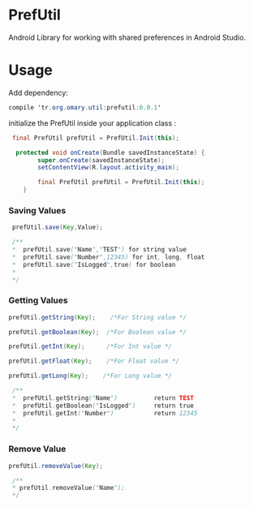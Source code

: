 # PrefUtil
Android Library for working with shared preferences in Android Studio.

# Usage

 Add dependency:

```java
compile 'tr.org.omary.util:prefutil:0.0.1'
```


initialize the PrefUtil  inside your application class :

```java
 final PrefUtil prefUtil = PrefUtil.Init(this);
```

```java
  protected void onCreate(Bundle savedInstanceState) {
        super.onCreate(savedInstanceState);
        setContentView(R.layout.activity_main);

        final PrefUtil prefUtil = PrefUtil.Init(this);
    }
```


### Saving Values
```java
 prefUtil.save(Key,Value);
```
```java
 /**
 *  prefUtil.save("Name","TEST") for string value
 *  prefUtil.save("Number",12345) for int, long, float 
 *  prefUtil.save("IsLogged",true) for boolean
 *
 */                      
```

### Getting Values
```java
prefUtil.getString(Key);    /*For String value */

prefUtil.getBoolean(Key);  /*For Boolean value */

prefUtil.getInt(Key);      /*For Int value */

prefUtil.getFloat(Key);    /*For Float value */

prefUtil.getLong(Key);    /*For Long value */

```

```java
 /**
 *  prefUtil.getString("Name")          return TEST
 *  prefUtil.getBoolean("IsLogged")     return true
 *  prefUtil.getInt("Number")           return 12345
 *
 */                      
```

### Remove Value
```java
prefUtil.removeValue(Key);                
```
```java
 /**
 * prefUtil.removeValue("Name");   
 */  
```
